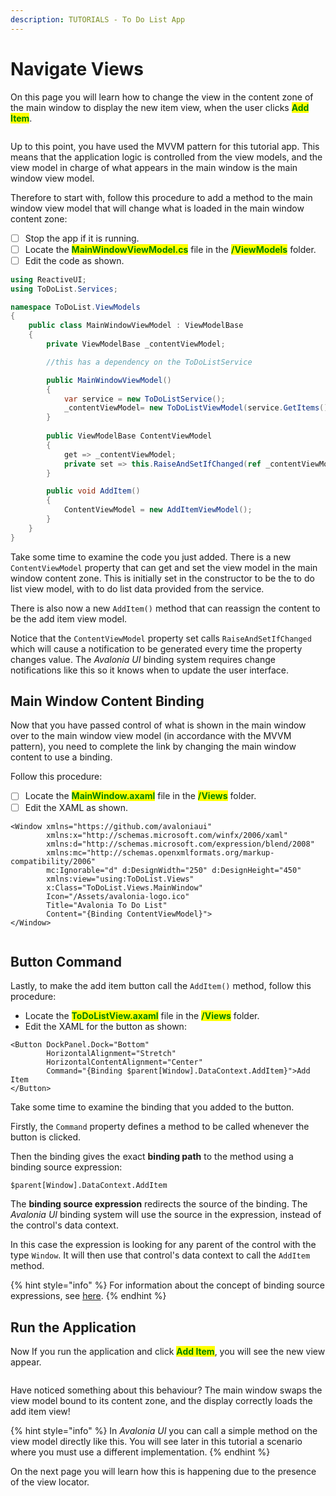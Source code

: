 ```yaml
---
description: TUTORIALS - To Do List App
---
```


# Navigate Views

On this page you will learn how to change the view in the content zone of the main window to display the new item view, when the user clicks <mark style="color:green;">**Add Item**</mark>.

<div style={{textAlign: 'center'}}>
  <img src="../../.gitbook/assets/image (40).png" alt=""/>
</div>

Up to this point, you have used the MVVM pattern for this tutorial app. This means that the application logic is controlled from the view models, and the view model in charge of what appears in the main window is the main window view model.

Therefore to start with, follow this procedure to add a method to the main window view model that will change what is loaded in the main window content zone:

* [ ] Stop the app if it is running.
* [ ] Locate the <mark style="color:green;">**MainWindowViewModel.cs**</mark> file in the <mark style="color:green;">**/ViewModels**</mark> folder.
* [ ] Edit the code as shown.&#x20;

```csharp
using ReactiveUI;
using ToDoList.Services;

namespace ToDoList.ViewModels
{
    public class MainWindowViewModel : ViewModelBase
    {
        private ViewModelBase _contentViewModel;

        //this has a dependency on the ToDoListService

        public MainWindowViewModel()
        {
            var service = new ToDoListService();
            _contentViewModel= new ToDoListViewModel(service.GetItems());
        }
        
        public ViewModelBase ContentViewModel
        {
            get => _contentViewModel;
            private set => this.RaiseAndSetIfChanged(ref _contentViewModel, value);
        }

        public void AddItem()
        {
            ContentViewModel = new AddItemViewModel();
        }
    }
}
```

Take some time to examine the code you just added. There is a new `ContentViewModel` property that can get and set the view model in the main window content zone. This is initially set in the constructor to be the to do list view model, with to do list data provided from the service.&#x20;

There is also now a new `AddItem()` method that can reassign the content to be the add item view model.

Notice that the `ContentViewModel` property set calls `RaiseAndSetIfChanged` which will cause a notification to be generated every time the property changes value. The _Avalonia UI_ binding system requires change notifications like this so it knows when to update the user interface.

## Main Window Content Binding

Now that you have passed control of what is shown in the main window over to the main window view model (in accordance with the MVVM pattern), you need to complete the link by changing the main window content to use a binding.&#x20;

Follow this procedure:

* [ ] Locate the <mark style="color:green;">**MainWindow.axaml**</mark> file in the <mark style="color:green;">**/Views**</mark> folder.
* [ ] Edit the XAML as shown.&#x20;

```markup
<Window xmlns="https://github.com/avaloniaui"
        xmlns:x="http://schemas.microsoft.com/winfx/2006/xaml"
        xmlns:d="http://schemas.microsoft.com/expression/blend/2008"
        xmlns:mc="http://schemas.openxmlformats.org/markup-compatibility/2006"
        mc:Ignorable="d" d:DesignWidth="250" d:DesignHeight="450"
        xmlns:view="using:ToDoList.Views"
        x:Class="ToDoList.Views.MainWindow"
        Icon="/Assets/avalonia-logo.ico"
        Title="Avalonia To Do List"
        Content="{Binding ContentViewModel}">
</Window>
```

<div style={{textAlign: 'center'}}>
  <img src="../../.gitbook/assets/image (38) (2).png" alt=""/>
</div>

## Button Command

Lastly, to make the add item button call the `AddItem()` method, follow this procedure: &#x20;

* Locate the <mark style="color:green;">**ToDoListView.axaml**</mark> file in the <mark style="color:green;">**/Views**</mark> folder.
* Edit the XAML for the button as shown:&#x20;

```markup
<Button DockPanel.Dock="Bottom"
        HorizontalAlignment="Stretch"
        HorizontalContentAlignment="Center"
        Command="{Binding $parent[Window].DataContext.AddItem}">Add Item
</Button>
```

Take some time to examine the binding that you added to the button.&#x20;

Firstly, the `Command` property defines a method to be called whenever the button is clicked.&#x20;

Then the binding gives the exact **binding path** to the method using a binding source expression:

```
$parent[Window].DataContext.AddItem
```

The **binding source expression** redirects the source of the binding. The _Avalonia UI_ binding system will use the source in the expression, instead of the control's data context.&#x20;

In this case the expression is looking for any parent of the control with the type `Window`. It will then use that control's data context to call the `AddItem` method.&#x20;

{% hint style="info" %}
For information about the concept of binding source expressions, see [here](../../concepts/data-binding/data-binding-syntax.md).
{% endhint %}

## Run the Application <a href="#run-the-application" id="run-the-application"></a>

Now If you run the application and click <mark style="color:green;">**Add Item**</mark>, you will see the new view appear.

<div>

<div style={{textAlign: 'center'}}>
  <img src="../../.gitbook/assets/image (43) (1).png" alt=""/>
</div>

 <div style={{textAlign: 'center'}}>
  <img src="../../.gitbook/assets/image (21) (1).png" alt=""/>
</div>

</div>

Have noticed something about this behaviour? The main window swaps the view model bound to  its content zone, and the display correctly loads the add item view!&#x20;

{% hint style="info" %}
In _Avalonia UI_ you can call a simple method on the view model directly like this. You will see later in this tutorial a scenario where you must use a different implementation. &#x20;
{% endhint %}

On the next page you will learn how this is happening due to the presence of the view locator.&#x20;

